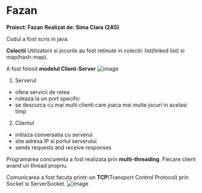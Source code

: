 # Fazan
**Proiect: Fazan**
**Realizat de: Sima Clara (2A5)**

Codul a fost scris in java.

**Colectii**
Utilizatorii si jocurile au fost retinute in colectii: list(linked list) si map(hash-map).

A fost folosit **modelul Client-Server**
![image](https://user-images.githubusercontent.com/79227862/120462475-a75e6900-c3a3-11eb-85c4-7236250aa9a5.png)

1. Serverul

- ofera servicii de retea
- ruleaza la un port specific
- se descurca cu mai multi clienti care joaca mai multe jocuri in acelasi timp

2. Clientul

- initiaza conversatia cu serverul
- stie adresa IP si portul serverului
- sends requests and receive responses

Programarea concurenta a fost realizata prin **multi-threading**. Fiecare client avand un thread propriu.

Comunicarea a fost facuta printr-un **TCP**(Transport Control Protocol) prin Socket si ServerSocket.
![image](https://user-images.githubusercontent.com/79227862/120462207-5fd7dd00-c3a3-11eb-9253-f6032dab7c43.png)
